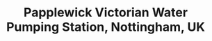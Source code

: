 --- 
title: Papplewick Victorian Water Pumping Station, Nottingham, UK
photo: GSPPS020164.jpg 
layout: photo 
section: portfolio 
tags: architecture
---  